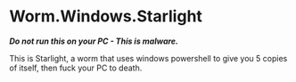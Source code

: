 # Worm.Windows.Starlight

***Do not run this on your PC - This is malware.***

This is Starlight, a worm that uses windows powershell to give you 5 copies of itself, then fuck your PC to death.
